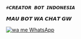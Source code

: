     #𝘾𝙍𝙀𝘼𝙏𝙊𝙍 𝘽𝙊𝙏 𝙄𝙉𝘿𝙊𝙉𝙀𝙎𝙄𝘼
  


𝙈𝘼𝙐 𝘽𝙊𝙏 𝙒𝘼 𝘾𝙃𝘼𝙏 𝙂𝙒


[![wa me WhatsApp](https://img.shields.io/badge/WhatsApp-25D366?style=for-the-badge&logo=whatsapp&logoColor=white)](https://wa.me//6281339888334/LIX42RUhLi15MBXhfvrF6K)
